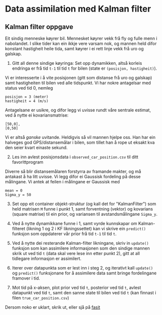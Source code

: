 # Data assimilation med Kalman filter


## Kalman filter oppgave

Eit sindig menneske køyrer bil. 
Mennesket køyrer vekk frå fly og fulle menn i nabolandet. 
I slike tider kan ein ikkje vere varsam nok, og mannen held difor konstant hastigheit heile tida, samt køyrer i ei rett linje vekk frå uro og galskap.

1. Gitt all denne sindige køyringa: Set opp dynamikken, altså korleis endringa er frå tid `t-1` til tid `t` for bilen (state er `(posisjon, hastigheit)`).

Vi er interesserte i å vite posisjonen (gitt som distanse frå uro og galskap) samt hastigheiten til bilen ved alle tidspunkt.
Vi har nokre antagelsar med status ved tid 0, nemleg
```
posisjon = 3 (meter)
hastigheit = 4 (m/s)
```
Antagelsane er usikre, og difor legg vi uvisse rundt våre sentrale estimat, ved å nytte ei kovariansmatrise:
```
[50,0],
[0,50]
```
Vi er altså _ganske_ uvitande.
Heldigvis så vil mannen hjelpe oss. Han har ein halveges god GPS/distansemålar i bilen, som tillet han å rope ut eksakt kva den seier kvart einaste sekund.

2. Les inn avlest posisjonsdata i `observed_car_position.csv` til ditt favorittprogram

Diverre så blir distansemålaren forstyrra av framande makter, og må antakast å ha litt uvisse.
Vi legg difor ei Gaussisk fordeling på desse målingane. Vi antek at feilen i målingane er Gaussisk med
```
mean = 0
Sigma_y = 50
```

3. Set opp eit container objekt-struktur (og kall det for "KalmanFilter") som held matrisen `M` funne i punkt 1, samt forventning (vektor) og kovarians (square matrise) til ein prior, og variansen til avstandsmålingane `Sigma_y`.

4. Ved å nytte dynamikkane funne i 1, samt vyrde kunnskapar om Kalman-filteret (likning 1 og 2 i KF likningssettet) kan vi skrive ein `predict()` funksjon som oppdaterer vår prior frå tid `t-1` til tid `t`.

5. Ved å nytte dei resterande Kalman-filter likningane, skriv in `update()` funksjon som kan assimilere informasjonen som den sindige mannen skrik ut ved tid `t` (data skal vere lese inn etter punkt 2), gitt at all tidlegare informasjon er assimilert.

6. Iterer over datapunkta som er lest inn i steg 2, og iterativt kall `update()` og `predict()` funksjonane for å assimilere data samt bringe fordelingane framover i tid.

7. Mot tid på x-aksen, plot prior ved tid `t`, posterior ved tid `t`, avlest datapunkt ved tid `t`, samt den sanne state til bilen ved tid `t` (kan finnast i filen `true_car_position.csv`)

Dersom noko er uklart, skrik ut, eller sjå på [fasit](https://github.com/Sonat-Consulting/kf-demo/blob/main/kalman-filter/kalman-filter.ipynb)
